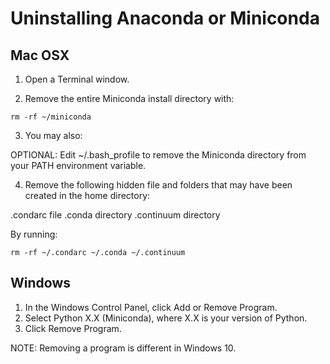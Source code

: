 # Uninstalling Anaconda or Miniconda

## Mac OSX

1. Open a Terminal window.

2. Remove the entire Miniconda install directory with:

```
rm -rf ~/miniconda
```

3. You may also:

OPTIONAL: Edit ~/.bash_profile to remove the Miniconda directory from your PATH environment variable.

4. Remove the following hidden file and folders that may have been created in the home directory:

.condarc file
.conda directory
.continuum directory

By running:

```
rm -rf ~/.condarc ~/.conda ~/.continuum
```

## Windows

1. In the Windows Control Panel, click Add or Remove Program.
2. Select Python X.X (Miniconda), where X.X is your version of Python.
3. Click Remove Program.

NOTE: Removing a program is different in Windows 10.